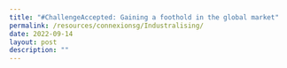 ```yaml
---
title: "#ChallengeAccepted: Gaining a foothold in the global market"
permalink: /resources/connexionsg/Industralising/
date: 2022-09-14
layout: post
description: ""
---
```

